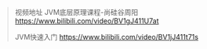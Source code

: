 > 视频地址
> JVM底层原理课程-尚硅谷周阳
> https://www.bilibili.com/video/BV1gJ411U7at
> 
> JVM快速入门
> https://www.bilibili.com/video/BV1jJ411t71s
